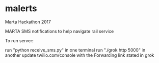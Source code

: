 # malerts

Marta Hackathon 2017

MARTA SMS notifications to help navigate rail service

To run server:

run "python receive_sms.py" in one terminal
run "./grok http 5000" in another
update twilio.com/console with the Forwarding link stated in grok 
